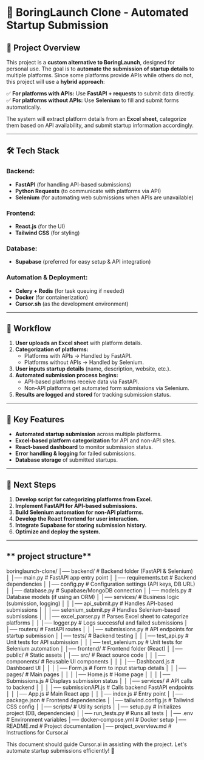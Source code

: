 # 🚀 BoringLaunch Clone - Automated Startup Submission

## **📌 Project Overview**
This project is a **custom alternative to BoringLaunch**, designed for personal use. The goal is to **automate the submission of startup details** to multiple platforms. Since some platforms provide APIs while others do not, this project will use a **hybrid approach**:

✅ **For platforms with APIs:** Use **FastAPI + requests** to submit data directly.
✅ **For platforms without APIs:** Use **Selenium** to fill and submit forms automatically.

The system will extract platform details from an **Excel sheet**, categorize them based on API availability, and submit startup information accordingly.

---

## **🛠️ Tech Stack**
### **Backend:**
- **FastAPI** (for handling API-based submissions)
- **Python Requests** (to communicate with platforms via API)
- **Selenium** (for automating web submissions when APIs are unavailable)

### **Frontend:**
- **React.js** (for the UI)
- **Tailwind CSS** (for styling)

### **Database:**
- **Supabase** (preferred for easy setup & API integration)

### **Automation & Deployment:**
- **Celery + Redis** (for task queuing if needed)
- **Docker** (for containerization)
- **Cursor.sh** (as the development environment)

---

## **🔄 Workflow**
1. **User uploads an Excel sheet** with platform details.
2. **Categorization of platforms:**
   - Platforms with APIs → Handled by FastAPI.
   - Platforms without APIs → Handled by Selenium.
3. **User inputs startup details** (name, description, website, etc.).
4. **Automated submission process begins:**
   - API-based platforms receive data via FastAPI.
   - Non-API platforms get automated form submissions via Selenium.
5. **Results are logged and stored** for tracking submission status.

---

## **📌 Key Features**
- **Automated startup submission** across multiple platforms.
- **Excel-based platform categorization** for API and non-API sites.
- **React-based dashboard** to monitor submission status.
- **Error handling & logging** for failed submissions.
- **Database storage** of submitted startups.

---

## **🚀 Next Steps**
1. **Develop script for categorizing platforms from Excel.**
2. **Implement FastAPI for API-based submissions.**
3. **Build Selenium automation for non-API platforms.**
4. **Develop the React frontend for user interaction.**
5. **Integrate Supabase for storing submission history.**
6. **Optimize and deploy the system.**

---

## ** project structure**


boringlaunch-clone/
│── backend/                   # Backend folder (FastAPI & Selenium)
│   │── main.py                # FastAPI app entry point
│   │── requirements.txt        # Backend dependencies
│   │── config.py               # Configuration settings (API keys, DB URL)
│   │── database.py             # Supabase/MongoDB connection
│   │── models.py               # Database models (if using an ORM)
│   │── services/               # Business logic (submission, logging)
│   │   │── api_submit.py       # Handles API-based submissions
│   │   │── selenium_submit.py  # Handles Selenium-based submissions
│   │   │── excel_parser.py     # Parses Excel sheet to categorize platforms
│   │   │── logger.py           # Logs successful and failed submissions
│   │── routers/                # FastAPI routes
│   │   │── submissions.py      # API endpoints for startup submission
│   │── tests/                  # Backend testing
│   │   │── test_api.py         # Unit tests for API submission
│   │   │── test_selenium.py    # Unit tests for Selenium automation
│
│── frontend/                   # Frontend folder (React)
│   │── public/                 # Static assets
│   │── src/                    # React source code
│   │   │── components/         # Reusable UI components
│   │   │   │── Dashboard.js    # Dashboard UI
│   │   │   │── Form.js         # Form to input startup details
│   │   │── pages/              # Main pages
│   │   │   │── Home.js         # Home page
│   │   │   │── Submissions.js  # Displays submission status
│   │   │── services/           # API calls to backend
│   │   │   │── submissionAPI.js # Calls backend FastAPI endpoints
│   │   │── App.js              # Main React app
│   │   │── index.js            # Entry point
│   │── package.json            # Frontend dependencies
│   │── tailwind.config.js      # Tailwind CSS config
│
│── scripts/                    # Utility scripts
│   │── setup.py                # Initializes project (DB, dependencies)
│   │── run_tests.py            # Runs all tests
│
│── .env                        # Environment variables
│── docker-compose.yml          # Docker setup
│── README.md                   # Project documentation
│── project_overview.md         # Instructions for Cursor.ai



This document should guide Cursor.ai in assisting with the project. Let's automate startup submissions efficiently! 🚀

